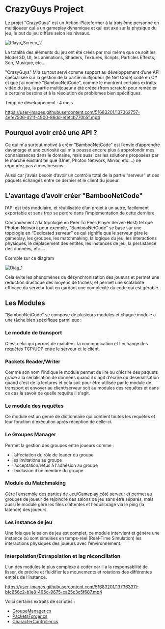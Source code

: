 # CrazyGuys Project
Le projet "CrazyGuys" est un Action-Plateformer à la troisième personne en multijoueur qui a un gameplay dynamique et qui est axé sur la physique du jeu, le but du jeu diffère selon les niveaux.

![Playa_Screen_2](https://user-images.githubusercontent.com/51683201/137364669-9606d39c-4c6b-40a2-a09b-08f433e81600.PNG)

La totalité des éléments du jeu ont été créés par moi même que ce soit les Model 3D, UI, les animations, Shaders, Textures, Scripts, Particles Effects, Son, Musique, etc…

"CrazyGuys" M'a surtout servi comme support au développement d’une API spécialisée sur la gestion de la partie multijoueur (le Net Code) codé en C# et que j’ai nommé "BambooNetCode", comme le montrent certains extraits vidéo du jeu, la partie multijoueur a été créée (from scratch) pour remédier à certains besoins et à la résolution de problèmes bien spécifiques.

Temp de développement : 4 mois

https://user-images.githubusercontent.com/51683201/137362757-4efe7506-d21f-4900-86dd-efefcb770b5f.mp4


## Pourquoi avoir créé une API ?

Ce qui m'a surtout motivé à créer "BambooNetCode" est l’envie d’apprendre davantage et une curiosité qui m'a poussé encore plus à approfondir mes connaissances dans le domaine, mais aussi car les solutions proposées par le marché existant tel que (Unet, Photon Network, Mirror, etc.…) ne répondez pas à mes besoins.

Aussi car j’avais besoin d’avoir un contrôle total de la partie “serveur” et des paquets échangés entre ce dernier et le client du joueur.

## L'avantage d’avoir créer "BambooNetCode" 

l’API est très modulaire, et réutilisable d’un projet à un autre, facilement exportable et sans trop se perdre dans l'implémentation de cette dernière.

Contrairement à la topologie en Peer To Peer(Player Server-Host) tel que Photon Network pour exemple, "BambooNetCode" se base sur une topologie en “Dedicated serveur” ce qui signifie que le serveur gère le gameplay, les groupes, les matchmaking, la logique du jeu, les interactions physiques, le déplacement des entités, les instances de jeu, la persistance des données, etc.…

Exemple sur ce diagram

![Diag_1](https://user-images.githubusercontent.com/51683201/137362940-b81fd6bd-b976-4177-b32e-8dc4462c0caf.png)

Cela évite les phénomènes de désynchronisation des joueurs et permet une réduction drastique des moyens de triches, et permet une scalabilité efficace du serveur tout en gardant une complexité du code qui est gérable.

## Les Modules

"BambooNetCode" se compose de plusieurs modules et chaque module a une tâche bien spécifique parmi eux :

### Le module de transport
C'est celui qui permet de maintenir la communication et l'échange des requêtes TCP/UDP entre le serveur et le client.

### Packets Reader/Writer
Comme son nom l'indique le module permet de lire ou d'écrire des paquets grâce à la sérialisation de données quand il s'agit d'écrire ou deserialisation quand c'est de la lectures et cela soit pour être utilisée par le module de transport et envoyer au client/serveur soit au modules des requêtes et dans ce cas la savoir de quelle requête il s'agit.

### Le module des requêtes
Ce module est un genre de dictionnaire qui contient toutes les requêtes et leur fonction d'exécution après réception de celle-ci.

### Le Groupes Manager
Permet la gestion des groupes entre joueurs comme :

* l’affectation du rôle de leader du groupe
* les invitations au groupe
* l’acceptation/refus à l'adhésion au groupe
* l’exclusion d’un membre du groupe

### Module du Matchmaking
Gère l’ensemble des parties de Jeu/Gameplay côté serveur et permet au groupes de joueur de rejoindre des salons de jeu sans être séparés, mais aussi le module gère les files d’attentes et l'équilibrage via le ping (la latence) des joueurs.

### Les instance de jeu
Une fois que le salon de jeu est complet, ce module intervient et génère une instance où sont simulées en temps-réel (Real-Time Simulation) les interactions physiques des joueurs avec l’environnement.

### Interpolation/Extrapolation et lag réconciliation
L’un des modules le plus complexe à coder car il a la responsabilité de lisser, de prédire et fluidifier les mouvements et rotations des différentes entités de l’instance.

https://user-images.githubusercontent.com/51683201/137363311-bfc656c2-b1e8-495c-9675-ca25c3c5f687.mp4

Voici certains extraits de scriptes : 

* [GroupeManager.cs](https://github.com/Extons/GameServer_Network_API/blob/018845ca7c383d7eefb6f4611e7b40741635eb0e/ScriptsExample/CharacterMovementScript.cs "GroupeManager.cs")
* [PacketsForger.cs](https://github.com/Extons/GameServer_Network_API/blob/018845ca7c383d7eefb6f4611e7b40741635eb0e/ScriptsExample/PacketsForger.cs "PacketsForger.cs")
* [CharacterController.cs](https://github.com/Extons/GameServer_Network_API/blob/018845ca7c383d7eefb6f4611e7b40741635eb0e/ScriptsExample/CharacterController.cs "CharacterController.cs")
